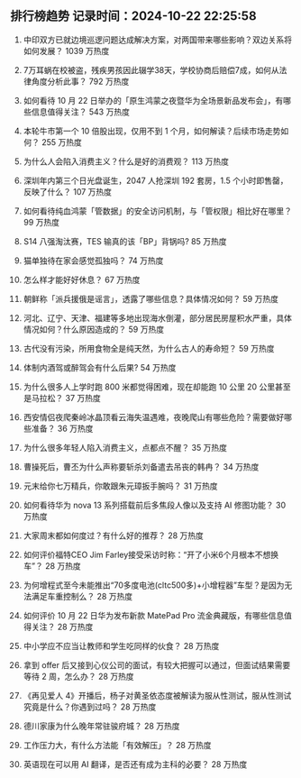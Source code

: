 
## 排行榜趋势 记录时间：2024-10-22 22:25:58
  
  1. 中印双方已就边境巡逻问题达成解决方案，对两国带来哪些影响？双边关系将如何发展？ 1039 万热度
    
  2. 7万耳蜗在校被盗，残疾男孩因此辍学38天，学校协商后赔偿7成，如何从法律角度分析此事？ 792 万热度
    
  3. 如何看待 10 月 22 日举办的「原生鸿蒙之夜暨华为全场景新品发布会」，有哪些信息值得关注？ 543 万热度
    
  4. 本轮牛市第一个 10 倍股出现，仅用不到 1 个月，如何解读？后续市场走势如何？ 255 万热度
    
  5. 为什么人会陷入消费主义？什么是好的消费观？ 113 万热度
    
  6. 深圳年内第三个日光盘诞生，2047 人抢深圳 192 套房，1.5 个小时即售罄，反映了什么？ 107 万热度
    
  7. 如何看待纯血鸿蒙「管数据」的安全访问机制，与「管权限」相比好在哪里？ 99 万热度
    
  8. S14 八强淘汰赛，TES 输真的该「BP」背锅吗? 85 万热度
    
  9. 猫单独待在家会感觉孤独吗？ 74 万热度
    
  10. 怎么样才能好好休息？ 67 万热度
    
  11. 朝鲜称「派兵援俄是谣言」，透露了哪些信息？具体情况如何？ 59 万热度
    
  12. 河北、辽宁、天津、福建等多地出现海水倒灌，部分居民房屋积水严重，具体情况如何？什么原因造成的？ 59 万热度
    
  13. 古代没有污染，所用食物全是纯天然，为什么古人的寿命短？ 59 万热度
    
  14. 体制内酒驾或醉驾会有什么后果? 54 万热度
    
  15. 为什么很多人上学时跑 800 米都觉得困难，现在却能跑 10 公里 20 公里甚至是马拉松​？ 37 万热度
    
  16. 西安情侣夜爬秦岭冰晶顶看云海失温遇难，夜晚爬山有哪些危险？需要做好哪些准备？ 36 万热度
    
  17. 为什么很多年轻人陷入消费主义，点都点不醒？ 35 万热度
    
  18. 曹操死后，曹丕为什么声称要斩杀刘备遣去吊丧的韩冉？ 34 万热度
    
  19. 元末给你七万精兵，你敢跟朱元璋扳手腕吗？ 31 万热度
    
  20. 如何看待华为 nova 13 系列搭载前后多焦段人像以及支持 AI 修图功能？ 30 万热度
    
  21. 大家周末都如何度过？有什么好的推荐？ 28 万热度
    
  22. 如何评价福特CEO Jim Farley接受采访时称：“开了小米6个月根本不想换车”？ 28 万热度
    
  23. 为何增程式至今未能推出“70多度电池(cltc500多)+小增程器”车型？是因为无法满足车重控制么？ 28 万热度
    
  24. 如何评价 10 月 22 日华为发布新款 MatePad Pro 流金典藏版，有哪些信息值得关注？ 28 万热度
    
  25. 中小学应不应当让教师和学生吃同样的伙食？ 28 万热度
    
  26. 拿到 offer 后又接到心仪公司的面试，有较大把握可以通过，但面试结果需要等待 2 周，怎么办？ 28 万热度
    
  27. 《再见爱人 4》开播后，杨子对黄圣依态度被解读为服从性测试，服从性测试究竟是什么？你遇到过吗？ 28 万热度
    
  28. 德川家康为什么晚年常驻骏府城？ 28 万热度
    
  29. 工作压力大，有什么方法能「有效解压」？ 28 万热度
    
  30. 英语现在可以用 AI 翻译，是否还有成为主科的必要？ 28 万热度
    